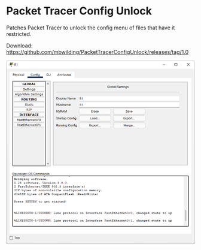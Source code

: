 # Packet Tracer Config Unlock

Patches Packet Tracer to unlock the config menu of files that have it restricted.

Download: https://github.com/mbwilding/PacketTracerConfigUnlock/releases/tag/1.0

![Packet Tracer Config Unlock](Preview.png?raw=true "Packet Tracer Config Unlock")
